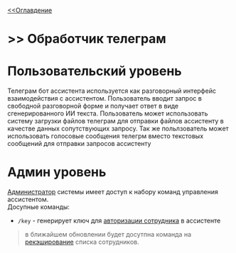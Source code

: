 [<<Оглавдение](0_index.md)
# >> Обработчик телеграм

# Пользовательский уровень
Телеграм бот ассистента используется как разговорный интерфейс взаимодействия с ассистентом. Пользователь вводит запрос в свободной разговорной форме и получает ответ в виде сгенерированного ИИ текста. Пользователь может использовать систему загрузки файлов телеграм для отправки файлов ассистенту в качестве данных сопутствующих запросу. Так же польлзователь может использовать голосовые сообщения телегрм вместо текстовых сообщений для отправки запросов ассистенту

# Админ уровень
[Администратор](1_system.md#администраторы-системы) системы имеет доступ к набору команд управления ассистентом.  
Досупные команды:
- `/key` - генерирует ключ для [авторизации сотрудника](2_hr.md#процедура-авторизации-нового-сотрудника-в-ассистент) в ассистенте

> в ближайшем обновлении будет досутпна команда на [рекэширование](2_hr.md#кэширование-сотрудников) списка сотрудников.

